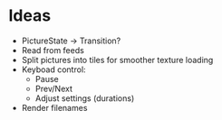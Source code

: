 # Ideas

* PictureState -> Transition?
* Read from feeds
* Split pictures into tiles for smoother texture loading
* Keyboad control:
  * Pause
  * Prev/Next
  * Adjust settings (durations)
* Render filenames
